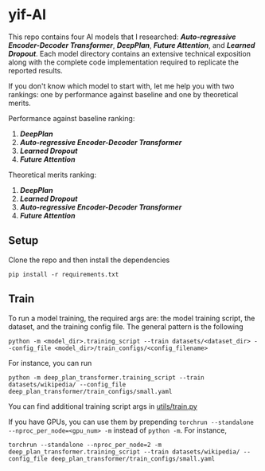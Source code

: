 # yif-AI

This repo contains four AI models that I researched: ***Auto-regressive Encoder-Decoder Transformer***, ***DeepPlan***, ***Future Attention***, and ***Learned Dropout***. Each model directory contains an extensive technical exposition along with the complete code implementation required to replicate the reported results.

If you don't know which model to start with, let me help you with two rankings: one by performance against baseline and one by theoretical merits.

Performance against baseline ranking:
1. ***DeepPlan***
2. ***Auto-regressive Encoder-Decoder Transformer***
3. ***Learned Dropout***
4. ***Future Attention***

Theoretical merits ranking:
1. ***DeepPlan***
2. ***Learned Dropout***
3. ***Auto-regressive Encoder-Decoder Transformer***
4. ***Future Attention***

## Setup

Clone the repo and then install the dependencies

```
pip install -r requirements.txt
```

## Train

To run a model training, the required args are: the model training script, the dataset, and the training config file. The general pattern is the following

```
python -m <model_dir>.training_script --train datasets/<dataset_dir> --config_file <model_dir>/train_configs/<config_filename>
```

For instance, you can run

```
python -m deep_plan_transformer.training_script --train datasets/wikipedia/ --config_file deep_plan_transformer/train_configs/small.yaml
```

You can find additional training script args in [utils/train.py](utils/train.py)

If you have GPUs, you can use them by prepending `torchrun --standalone --nproc_per_node=<gpu_num> -m` instead of `python -m`. For instance,

```
torchrun --standalone --nproc_per_node=2 -m deep_plan_transformer.training_script --train datasets/wikipedia/ --config_file deep_plan_transformer/train_configs/small.yaml
```
